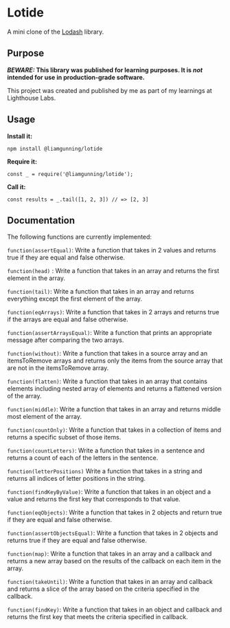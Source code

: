 # Lotide

A mini clone of the [Lodash](https://lodash.com) library.

## Purpose

**_BEWARE:_ This library was published for learning purposes. It is _not_ intended for use in production-grade software.**

This project was created and published by me as part of my learnings at Lighthouse Labs. 

## Usage

**Install it:**

`npm install @liamgunning/lotide`

**Require it:**

`const _ = require('@liamgunning/lotide');`

**Call it:**

`const results = _.tail([1, 2, 3]) // => [2, 3]`

## Documentation

The following functions are currently implemented:

`function(assertEqual)`: Write a function that takes in 2 values and returns true if they are equal and false otherwise.

`function(head)` : Write a function that takes in an array and returns the first element in the array.

`function(tail)`:	Write a function that takes in an array and returns everything except the first element of the array.

`function(eqArrays)`:	Write a function that takes in 2 arrays and returns true if the arrays are equal and false otherwise.

`function(assertArraysEqual)`: Write a function that prints an appropriate message after comparing the two arrays.

`function(without)`: Write a function that takes in a source array and an itemsToRemove arrays and returns only the items from the source array that are not in the itemsToRemove array.

`function(flatten)`: Write a function that takes in an array that contains elements including nested array of elements and returns a flattened version of the array.

`function(middle)`:	Write a function that takes in an array and returns middle most element of the array.

`function(countOnly)`:	Write a function that takes in a collection of items and returns a specific subset of those items.

`function(countLetters)`:	Write a function that takes in a sentence and returns a count of each of the letters in the sentence.

`function(letterPositions)`	Write a function that takes in a string and returns all indices of letter positions in the string.

`function(findKeyByValue)`:	Write a function that takes in an object and a value and returns the first key that corresponds to that value.

`function(eqObjects)`:	Write a function that takes in 2 objects and return true if they are equal and false otherwise.

`function(assertObjectsEqual)`:	Write a function that takes in 2 objects and returns true if they are equal and false otherwise.

`function(map)`:	Write a function that takes in an array and a callback and returns a new array based on the results of the callback on each item in the array.

`function(takeUntil)`:	Write a function that takes in an array and callback and returns a slice of the array based on the criteria specified in the callback.

`function(findKey)`:	Write a function that takes in an object and callback and returns the first key that meets the criteria specified in callback.